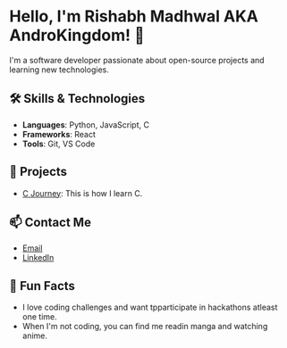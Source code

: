 # Hello, I'm Rishabh Madhwal AKA AndroKingdom! 👋
I'm a software developer passionate about open-source projects and learning new technologies.

## 🛠️ Skills & Technologies
- **Languages**: Python, JavaScript, C
- **Frameworks**: React
- **Tools**: Git, VS Code

## 🚀 Projects
- [C Journey](https://github.com/androkingdom/C-Journey): This is how I learn C.

## 📫 Contact Me
- [Email](mailto:androkingdom1@example.com)
- [LinkedIn](https://www.linkedin.com/in/rishabh-madhwal-577946323)
<!-- - [Portfolio](https://johndoe.com) -->

## 🌱 Fun Facts
- I love coding challenges and want tpparticipate in hackathons atleast one time.
- When I'm not coding, you can find me readin manga and watching anime.

